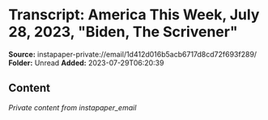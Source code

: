 # Transcript: America This Week, July 28, 2023, "Biden, The Scrivener"

**Source:** instapaper-private://email/1d412d016b5acb6717d8cd72f693f289/
**Folder:** Unread
**Added:** 2023-07-29T06:20:39




## Content
*Private content from instapaper_email*
